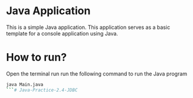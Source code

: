 Java Application
======================
This is a simple Java application. This application serves as a basic template for a console application using Java.

# How to run?
Open the terminal run run the following command to run the Java program 

```sh
java Main.java
```# Java-Practice-2.4-JDBC
